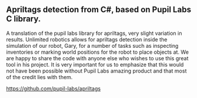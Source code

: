 ## Apriltags detection from C#, based on Pupil Labs C library.

A translation of the pupil labs library for apriltags, very slight variation in results. 
Unlimited robotics allows for apriltags detection inside the simulation of our robot, Gary, for a number of tasks such as inspecting inventories or marking world positions for the robot to place objects at. We are happy to share the code with anyone else who wishes to use this great tool in his project. It is very important for us to emphasize that this would not have been possible without Pupil Labs amazing product and that most of the credit lies with them.

https://github.com/pupil-labs/apriltags
